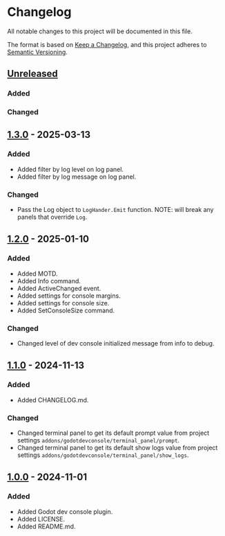 # Changelog

All notable changes to this project will be documented in this file.

The format is based on [Keep a Changelog](https://keepachangelog.com/en/1.1.0/),
and this project adheres to [Semantic Versioning](https://semver.org/spec/v2.0.0.html).

## [Unreleased]

### Added

### Changed

## [1.3.0] - 2025-03-13

### Added
- Added filter by log level on log panel.
- Added filter by log message on log panel.

### Changed
- Pass the Log object to `LogHander.Emit` function. NOTE: will break any panels that override `Log`.

## [1.2.0] - 2025-01-10

### Added

- Added MOTD.
- Added Info command.
- Added ActiveChanged event.
- Added settings for console margins.
- Added settings for console size.
- Added SetConsoleSize command.

### Changed

- Changed level of dev console initialized message from info to debug.

## [1.1.0] - 2024-11-13

### Added

- Added CHANGELOG.md.

### Changed

- Changed terminal panel to get its default prompt value from project settings `addons/godotdevconsole/terminal_panel/prompt`.
- Changed terminal panel to get its default show logs value from project settings `addons/godotdevconsole/terminal_panel/show_logs`.

## [1.0.0] - 2024-11-01

### Added

- Added Godot dev console plugin.
- Added LICENSE.
- Added README.md.

[unreleased]: https://github.com/Logtism/godotdevconsole/compare/v1.3.0...HEAD
[1.3.0]: https://github.com/Logtism/godotdevconsole/compare/v1.2.0...v1.3.0
[1.2.0]: https://github.com/Logtism/godotdevconsole/compare/v1.1.0...v1.2.0
[1.1.0]: https://github.com/Logtism/godotdevconsole/compare/v1.0.0...v1.1.0
[1.0.0]: https://github.com/Logtism/godotdevconsole/releases/tag/v1.0.0
